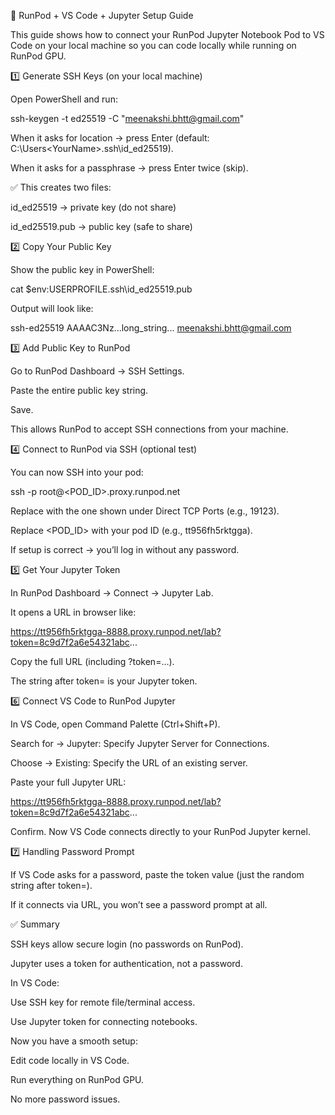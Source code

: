 🚀 RunPod + VS Code + Jupyter Setup Guide

This guide shows how to connect your RunPod Jupyter Notebook Pod to VS Code on your local machine so you can code locally while running on RunPod GPU.

1️⃣ Generate SSH Keys (on your local machine)

Open PowerShell and run:

ssh-keygen -t ed25519 -C "meenakshi.bhtt@gmail.com"


When it asks for location → press Enter (default: C:\Users\<YourName>\.ssh\id_ed25519).

When it asks for a passphrase → press Enter twice (skip).

✅ This creates two files:

id_ed25519 → private key (do not share)

id_ed25519.pub → public key (safe to share)

2️⃣ Copy Your Public Key

Show the public key in PowerShell:

cat $env:USERPROFILE\.ssh\id_ed25519.pub


Output will look like:

ssh-ed25519 AAAAC3Nz...long_string... meenakshi.bhtt@gmail.com

3️⃣ Add Public Key to RunPod

Go to RunPod Dashboard → SSH Settings.

Paste the entire public key string.

Save.

This allows RunPod to accept SSH connections from your machine.

4️⃣ Connect to RunPod via SSH (optional test)

You can now SSH into your pod:

ssh -p <PORT> root@<POD_ID>.proxy.runpod.net


Replace <PORT> with the one shown under Direct TCP Ports (e.g., 19123).

Replace <POD_ID> with your pod ID (e.g., tt956fh5rktgga).

If setup is correct → you’ll log in without any password.

5️⃣ Get Your Jupyter Token

In RunPod Dashboard → Connect → Jupyter Lab.

It opens a URL in browser like:

https://tt956fh5rktgga-8888.proxy.runpod.net/lab?token=8c9d7f2a6e54321abc...


Copy the full URL (including ?token=...).

The string after token= is your Jupyter token.

6️⃣ Connect VS Code to RunPod Jupyter

In VS Code, open Command Palette (Ctrl+Shift+P).

Search for → Jupyter: Specify Jupyter Server for Connections.

Choose → Existing: Specify the URL of an existing server.

Paste your full Jupyter URL:

https://tt956fh5rktgga-8888.proxy.runpod.net/lab?token=8c9d7f2a6e54321abc...


Confirm. Now VS Code connects directly to your RunPod Jupyter kernel.

7️⃣ Handling Password Prompt

If VS Code asks for a password, paste the token value (just the random string after token=).

If it connects via URL, you won’t see a password prompt at all.

✅ Summary

SSH keys allow secure login (no passwords on RunPod).

Jupyter uses a token for authentication, not a password.

In VS Code:

Use SSH key for remote file/terminal access.

Use Jupyter token for connecting notebooks.

Now you have a smooth setup:

Edit code locally in VS Code.

Run everything on RunPod GPU.

No more password issues.